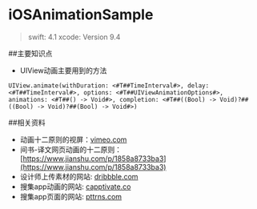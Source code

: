 # iOSAnimationSample
> swift: 4.1
xcode: Version 9.4 

##主要知识点

- UIView动画主要用到的方法

```
UIView.animate(withDuration: <#T##TimeInterval#>, delay: <#T##TimeInterval#>, options: <#T##UIViewAnimationOptions#>, animations: <#T##() -> Void#>, completion: <#T##((Bool) -> Void)?##((Bool) -> Void)?##(Bool) -> Void#>)
```

##相关资料

- 动画十二原则的视屏：[vimeo.com](vimeo.com)
- 间书-译文网页动画的十二原则：[https://www.jianshu.com/p/1858a8733ba3](https://www.jianshu.com/p/1858a8733ba3)
- 设计师上传素材的网站: [dribbble.com](dribbble.com)
- 搜集app动画的网站: [capptivate.co](capptivate.co)   
- 搜集app页面的网站: [pttrns.com](pttrns.com)
